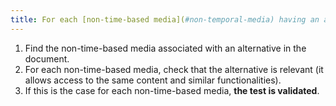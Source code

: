 ```yaml
---
title: For each [non-time-based media](#non-temporal-media) having an alternative, does that alternative provide access to the same content and similar functionality?
---
```


1. Find the non-time-based media associated with an alternative in the document.
2. For each non-time-based media, check that the alternative is relevant (it allows access to the same content and similar functionalities).
3. If this is the case for each non-time-based media, **the test is validated**.
